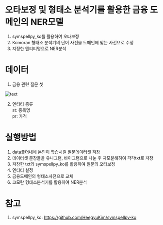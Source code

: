 # 오타보정 및 형태소 분석기를 활용한 금융 도메인의 NER모델  
1. symspellpy_ko를 활용하여 오타보정
2. Komoran 형태소 분석기의 단어 사전을 도메인에 맞는 사전으로 수정
3. 지정한 엔티티명으로 NER분석

# 데이터
1. 금융 관련 질문 셋  

![text](https://user-images.githubusercontent.com/94896717/210909296-2c9f21d9-550b-4303-a8d1-77b29a40141d.png)
  
  
2. 엔티티 종류  
st: 종목명  
pr: 가격

# 실행방법
1. data폴더내에 본인이 학습시킬 질문데이터셋 저장 
2. 데이터셋 문장들을 유니그램, 바이그램으로 나눈 후 자모분해하여 각각txt로 저장
3. 저장한 txt와 symspellpy_ko를 활용하여 질문의 오타보정
4. 엔티티 설정
5. 금융도메인의 형태소사전으로 교체
6. 코모란 형태소분석기를 활용하여 NER분석

# 참고
1. symspellpy_ko: https://github.com/HeegyuKim/symspellpy-ko  
